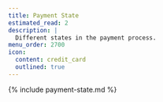 ```yaml
---
title: Payment State
estimated_read: 2
description: |
  Different states in the payment process.
menu_order: 2700
icon:
  content: credit_card
  outlined: true
---
```


{% include payment-state.md %}

